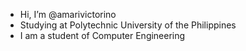 - Hi, I’m @amarivictorino
- Studying at Polytechnic University of the Philippines
- I am a student of Computer Engineering

<!---
amarivictorino/amarivictorino is a ✨ special ✨ repository because its `README.md` (this file) appears on your GitHub profile.
You can click the Preview link to take a look at your changes.
--->
